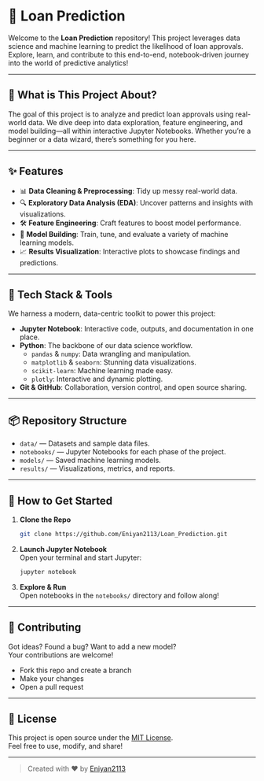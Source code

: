 # 🚀 Loan Prediction

Welcome to the **Loan Prediction** repository! This project leverages data science and machine learning to predict the likelihood of loan approvals. Explore, learn, and contribute to this end-to-end, notebook-driven journey into the world of predictive analytics!

---

## 🧐 What is This Project About?

The goal of this project is to analyze and predict loan approvals using real-world data. We dive deep into data exploration, feature engineering, and model building—all within interactive Jupyter Notebooks. Whether you’re a beginner or a data wizard, there’s something for you here.

---

## ✨ Features

- 📊 **Data Cleaning & Preprocessing**: Tidy up messy real-world data.
- 🔍 **Exploratory Data Analysis (EDA)**: Uncover patterns and insights with visualizations.
- 🛠️ **Feature Engineering**: Craft features to boost model performance.
- 🤖 **Model Building**: Train, tune, and evaluate a variety of machine learning models.
- 📈 **Results Visualization**: Interactive plots to showcase findings and predictions.

---

## 🧰 Tech Stack & Tools

We harness a modern, data-centric toolkit to power this project:

- **Jupyter Notebook**: Interactive code, outputs, and documentation in one place.
- **Python**: The backbone of our data science workflow.
  - `pandas` & `numpy`: Data wrangling and manipulation.
  - `matplotlib` & `seaborn`: Stunning data visualizations.
  - `scikit-learn`: Machine learning made easy.
  - `plotly`: Interactive and dynamic plotting.
- **Git & GitHub**: Collaboration, version control, and open source sharing.

---

## 📦 Repository Structure

- `data/` — Datasets and sample data files.
- `notebooks/` — Jupyter Notebooks for each phase of the project.
- `models/` — Saved machine learning models.
- `results/` — Visualizations, metrics, and reports.

---

## 🚦 How to Get Started

1. **Clone the Repo**  
   ```bash
   git clone https://github.com/Eniyan2113/Loan_Prediction.git
   ```

2. **Launch Jupyter Notebook**  
   Open your terminal and start Jupyter:
   ```bash
   jupyter notebook
   ```

3. **Explore & Run**  
   Open notebooks in the `notebooks/` directory and follow along!

---

## 🤝 Contributing

Got ideas? Found a bug? Want to add a new model?  
Your contributions are welcome!
- Fork this repo and create a branch
- Make your changes
- Open a pull request

---

## 📜 License

This project is open source under the [MIT License](LICENSE).  
Feel free to use, modify, and share!

---

> Created with ❤️ by [Eniyan2113](https://github.com/Eniyan2113)
